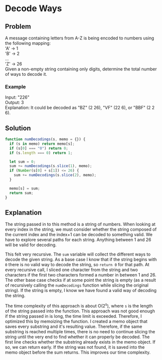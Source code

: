 # Decode Ways

## Problem

A message containing letters from A-Z is being encoded to numbers using the following mapping: <br />
'A' -> 1<br />
'B' -> 2<br />
...<br />
'Z' -> 26<br />
Given a non-empty string containing only digits, determine the total number of ways to decode it.

### Example

Input: "226" <br />
Output: 3 <br />
Explanation: It could be decoded as "BZ" (2 26), "VF" (22 6), or "BBF" (2 2 6).

## Solution

```javascript
function numDecodings(s, memo = {}) {
  if (s in memo) return memo[s];
  if (s[0] === "0") return 0;
  if (s.length === 0) return 1;

  let sum = 0;
  sum += numDecodings(s.slice(1), memo);
  if (Number(s[0] + s[1]) <= 26) {
    sum += numDecodings(s.slice(2), memo);
  }

  memo[s] = sum;
  return sum;
}
```

## Explanation

The string passed in to this method is a string of numbers. When looking at every index in the string, we must consider whether the string composed of the current index and the index+1 can be decoded to something valid. We have to explore several paths for each string. Anything between 1 and 26 will be valid for decoding. <br />

This felt very recursive. The `sum` variable will collect the different ways to decode the given string.
As a base case I know that if the string begins with `0` there is no valid way to decode the string, so `return 0` for that path. At every recursive call, I sliced one character from the string and two characters if the first two characters formed a number in between 1 and 26. The other base case checks if at some point the string is empty (as a result of recursively calling the `numDecodings` function while slicing the original string). If the string is empty, I know we have found a valid way of decoding the string.

The time complexity of this approach is about O(2<sup>s</sup>), where `s` is the length of the string passed into the function. This approach was not good enough if the string passed in is long, the time limit is exceeded. Therefore, I optimized this by memoizing the function. I created a memo object that saves every substring and it's resulting value. Therefore, if the same substring is reached multiple times, there is no need to continue slicing the string until the very end to find whether it can properly be decoded. The first line checks whether the substring already exists in the memo object. If so, we can return early. If the string was not found, it is saved into the memo object before the sum returns. This improves our time complexity.

